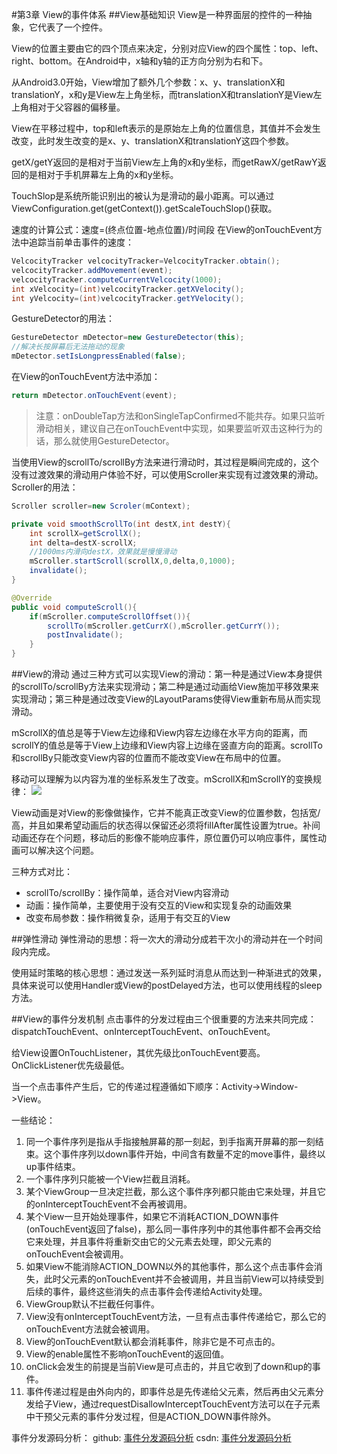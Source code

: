 ﻿#第3章 View的事件体系
##View基础知识
View是一种界面层的控件的一种抽象，它代表了一个控件。

View的位置主要由它的四个顶点来决定，分别对应View的四个属性：top、left、right、bottom。在Android中，x轴和y轴的正方向分别为右和下。

从Android3.0开始，View增加了额外几个参数：x、y、translationX和translationY，x和y是View左上角坐标，而translationX和translationY是View左上角相对于父容器的偏移量。

View在平移过程中，top和left表示的是原始左上角的位置信息，其值并不会发生改变，此时发生改变的是x、y、translationX和translationY这四个参数。

getX/getY返回的是相对于当前View左上角的x和y坐标，而getRawX/getRawY返回的是相对于手机屏幕左上角的x和y坐标。

TouchSlop是系统所能识别出的被认为是滑动的最小距离。可以通过ViewConfiguration.get(getContext()).getScaleTouchSlop()获取。

速度的计算公式：速度=(终点位置-地点位置)/时间段
在View的onTouchEvent方法中追踪当前单击事件的速度：

```java
VelcocityTracker velcocityTracker=VelcocityTracker.obtain();
velcocityTracker.addMovement(event);
velcocityTracker.computeCurrentVelcocity(1000);
int xVelcocity=(int)velcocityTracker.getXVelocity();
int yVelcocity=(int)velcocityTracker.getYVelocity();
```

GestureDetector的用法：

```java
GestureDetector mDetector=new GestureDetector(this);
//解决长按屏幕后无法拖动的现象
mDetector.setIsLongpressEnabled(false);
```

在View的onTouchEvent方法中添加：

```java
return mDetector.onTouchEvent(event);
```

>注意：onDoubleTap方法和onSingleTapConfirmed不能共存。如果只监听滑动相关，建议自己在onTouchEvent中实现，如果要监听双击这种行为的话，那么就使用GestureDetector。

当使用View的scrollTo/scrollBy方法来进行滑动时，其过程是瞬间完成的，这个没有过渡效果的滑动用户体验不好，可以使用Scroller来实现有过渡效果的滑动。Scroller的用法：

```java
Scroller scroller=new Scroler(mContext);

private void smoothScrollTo(int destX,int destY){
    int scrollX=getScrollX();
    int delta=destX-scrollX;
    //1000ms内滑向destX，效果就是慢慢滑动
    mScroller.startScroll(scrollX,0,delta,0,1000);
    invalidate();
}

@Override
public void computeScroll(){
    if(mScroller.computeScrollOffset()){
        scrollTo(mScroller.getCurrX(),mScroller.getCurrY());
        postInvalidate();
    }
}
```

##View的滑动
通过三种方式可以实现View的滑动：第一种是通过View本身提供的scrollTo/scrollBy方法来实现滑动；第二种是通过动画给View施加平移效果来实现滑动；第三种是通过改变View的LayoutParams使得View重新布局从而实现滑动。

mScrollX的值总是等于View左边缘和View内容左边缘在水平方向的距离，而scrollY的值总是等于View上边缘和View内容上边缘在竖直方向的距离。scrollTo和scrollBy只能改变View内容的位置而不能改变View在布局中的位置。

移动可以理解为以内容为准的坐标系发生了改变。mScrollX和mScrollY的变换规律：
![](https://github.com/wslaimin/blog/raw/master/pics/scroll.jpg)

View动画是对View的影像做操作，它并不能真正改变View的位置参数，包括宽/高，并且如果希望动画后的状态得以保留还必须将fillAfter属性设置为true。补间动画还存在个问题，移动后的影像不能响应事件，原位置仍可以响应事件，属性动画可以解决这个问题。

三种方式对比：

 - scrollTo/scrollBy：操作简单，适合对View内容滑动
 - 动画：操作简单，主要使用于没有交互的View和实现复杂的动画效果
 - 改变布局参数：操作稍微复杂，适用于有交互的View
 
##弹性滑动
弹性滑动的思想：将一次大的滑动分成若干次小的滑动并在一个时间段内完成。

使用延时策略的核心思想：通过发送一系列延时消息从而达到一种渐进式的效果，具体来说可以使用Handler或View的postDelayed方法，也可以使用线程的sleep方法。
 
##View的事件分发机制
点击事件的分发过程由三个很重要的方法来共同完成：dispatchTouchEvent、onInterceptTouchEvent、onTouchEvent。

给View设置OnTouchListener，其优先级比onTouchEvent要高。OnClickListener优先级最低。

当一个点击事件产生后，它的传递过程遵循如下顺序：Activity->Window->View。

一些结论：

 1. 同一个事件序列是指从手指接触屏幕的那一刻起，到手指离开屏幕的那一刻结束。这个事件序列以down事件开始，中间含有数量不定的move事件，最终以up事件结束。
 2. 一个事件序列只能被一个View拦截且消耗。
 3. 某个ViewGroup一旦决定拦截，那么这个事件序列都只能由它来处理，并且它的onInterceptTouchEvent不会再被调用。
 4. 某个View一旦开始处理事件，如果它不消耗ACTION_DOWN事件(onTouchEvent返回了false)，那么同一事件序列中的其他事件都不会再交给它来处理，并且事件将重新交由它的父元素去处理，即父元素的onTouchEvent会被调用。
 5. 如果View不能消除ACTION_DOWN以外的其他事件，那么这个点击事件会消失，此时父元素的onTouchEvent并不会被调用，并且当前View可以持续受到后续的事件，最终这些消失的点击事件会传递给Activity处理。
 6. ViewGroup默认不拦截任何事件。
 7. View没有onInterceptTouchEvent方法，一旦有点击事件传递给它，那么它的onTouchEvent方法就会被调用。
 8. View的onTouchEvent默认都会消耗事件，除非它是不可点击的。
 9. View的enable属性不影响onTouchEvent的返回值。
 10. onClick会发生的前提是当前View是可点击的，并且它收到了down和up的事件。
 11. 事件传递过程是由外向内的，即事件总是先传递给父元素，然后再由父元素分发给子View，通过requestDisallowInterceptTouchEvent方法可以在子元素中干预父元素的事件分发过程，但是ACTION_DOWN事件除外。

事件分发源码分析：
github:
[事件分发源码分析](https://github.com/wslaimin/blog/blob/chapter_3/Android%E4%BA%8B%E4%BB%B6%E5%88%86%E5%8F%91%E6%9C%BA%E5%88%B6%E6%BA%90%E7%A0%81%E5%88%86%E6%9E%90.md)
csdn:
[事件分发源码分析](http://blog.csdn.net/ws_lm/article/details/52562711)

